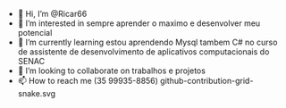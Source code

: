 - 👋 Hi, I’m @Ricar66
- 👀 I’m interested in sempre aprender o maximo e desenvolver meu potencial 
- 🌱 I’m currently learning estou aprendendo Mysql tambem C# no curso de assistente de desenvolvimento de aplicativos computacionais do SENAC
- 💞️ I’m looking to collaborate on trabalhos e projetos 
- 📫 How to reach me (35 99935-8856)
github-contribution-grid-snake.svg

<!---
Ricar66/Ricar66 is a ✨ special ✨ repository because its `README.md` (this file) appears on your GitHub profile.
You can click the Preview link to take a look at your changes.
--->
